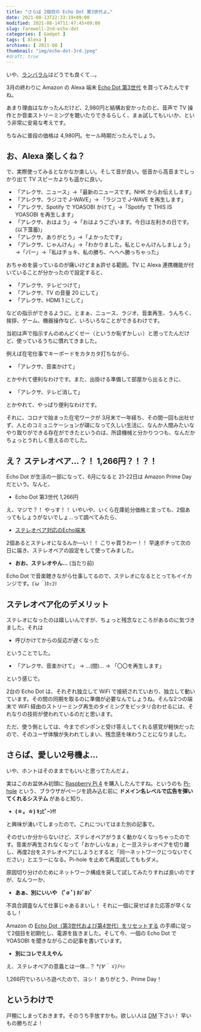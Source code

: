 ```yaml
---
title: "さらば 2個目の Echo Dot 第3世代よ…"
date: 2021-08-13T22:33:19+09:00
modified: 2021-08-14T11:47:45+09:00
slug: farewell-2nd-echo-dot
categories: [ Gadget ]
tags: [ Alexa ]
archives: [ 2021-08 ]
thumbnail: "img/echo-dot-3rd.jpeg"
#draft: true
---
```

いや、[ランバラル](https://dic.pixiv.net/a/%E3%83%A9%E3%83%B3%E3%83%90%E3%83%BB%E3%83%A9%E3%83%AB)はどうでも良くて…。

3月の終わりに Amazon の Alexa 端末 [Echo Dot 第3世代](https://www.amazon.co.jp/gp/product/B07PFFMQ64) を買ってみたんですね。

あまり理由はなかったんだけど、2,980円と結構お安かったのと、音声で TV 操作とか音楽ストリーミングを聴いたりできるらしく、まぁ試してもいいか、という非常に安易な考えです。

ちなみに普段の価格は 4,980円。セール時期だったんでしょう。

## お、Alexa 楽しくね？

で、実際使ってみるとなかなか楽しい。そして音が良い。低音から高音までしっかり出て TV スピーカよりも遥かに良い。

- 「アレクサ、ニュース」→「最新のニュースです。NHK からお伝えします」
- 「アレクサ、ラジコで J-WAVE」→ 「ラジコで J-WAVE を再生します」
- 「アレクサ、Spotify で YOASOBI かけて」→「Spotify で THIS IS YOASOBI を再生します」
- 「アレクサ、おはよう」→「おはようございます。今日は左利きの日です。(以下薀蓄)」
- 「アレクサ、ありがとう」→「よかったです」
- 「アレクサ、じゃんけん」→「わかりました。私とじゃんけんしましょう」→「パー」→「私はチョキ、私の勝ち、へへへ勝っちゃった」

おちゃめを装っているのが痛いけどまぁ許せる範囲。TV に Alexa 連携機能が付いていることが分かったので設定すると、

- 「アレクサ、テレビつけて」
- 「アレクサ、TV の音量 20 にして」
- 「アレクサ、HDMI 1 にして」

などの指示ができるように。とまぁ、ニュース、ラジオ、音楽再生、うんちく、挨拶、ゲーム、機器操作など、いろいろなことができるわけです。

当初は声で指示すんのめんどくせー（というか恥ずかしぃ）と思ってたんだけど、使っているうちに慣れてきました。

例えば在宅仕事でキーボードをカタカタ打ちながら、

- 「アレクサ、音楽かけて」

とかやれて便利なわけです。また、出掛ける準備して部屋から出るときに、

- 「アレクサ、テレビ消して」

とかやれて、やっぱり便利なわけです。

それに、コロナで始まった在宅ワークが 3月末で一年経ち、その間一回も出社せず、人とのコミュニケーションが疎になって久しい生活に、なんか人間みたいなやり取りができる存在ができたというのは、所詮機械と分かりつつも、なんだかちょっとうれしく思えるのでした。

## え？ ステレオペア…？！ 1,266円？！？！

Echo Dot が生活の一部になって、6月になると 21-22日は Amazon Prime Day だという。なんと、

- Echo Dot 第3世代 1,266円

え、マジで？！ やっす！！ いやいや、いくら在庫処分価格と言っても、2個あってもしょうがないでしょ…って調べてみたら、

- [ステレオペア対応のEcho端末](https://www.amazon.co.jp/gp/help/customer/display.html?nodeId=GZRS8FRPWWFPPZ63)

2個あるとステレオになるんか―い！！ こりゃ買うわー！！ 早速ポチって次の日に届き、ステレオペアの設定をして使ってみました。

- **おお、ステレオやん…** (当たり前)

Echo Dot で音楽聴きながら仕事してるので、ステレオになるととってもイイカンジです。(*´ω｀*)ﾎｯｺﾘ

## ステレオペア化のデメリット

ステレオになったのは嬉しいんですが、ちょっと残念なところがあるのに気づきました。それは

- 呼びかけてからの反応が遅くなった

ということでした。

- 「アレクサ、音楽かけて」 → …(間)… → 「〇〇を再生します」

という感じで。

2台の Echo Dot は、それぞれ独立して WiFi で接続されていおり、独立して動いています。その間の同期を取るのに準備が必要なんでしょうね。そんな2つの端末で WiFi 経由のストリーミング再生のタイミングをピッタリ合わせるには、それなりの技術が使われているのだと思います。

ただ、使う側としては、今までポンポンと受け答えしてくれる感覚が軽快だったので、そのユーザ体験が失われてしまい、残念感を味わうことになりました。

## さらば、愛しい2号機よ…

いや、ホントはそのままでもいいと思ってたんだよ。

実はこのお盆休み初頭に [Raspberry Pi 4](https://www.raspberrypi.org/products/raspberry-pi-4-model-b/) を購入したんですね。というのも [Pi-hole](https://pi-hole.net/) という、ブラウザがページを読み込む前に **ドメイン名レベルで広告を弾いてくれるシステム** があると知り、

- **(☆。☆) ｷｭﾋﾟｰﾝ!!**

と興味が湧いてしまったので。これについてはまた別の記事で。

そのせいか分からないけど、ステレオペアがうまく動かなくなっちゃったのです。音楽が再生されなくなって「おかしいなぁ」と一旦ステレオペアを切り離し、再度2台をステレオペアにしようとすると「同一ネットワークにつないでください」とエラーになる。Pi-hole を止めて再度試してももダメ。

原因切り分けのためにネットワーク構成を戻して試してみたりすれば良いのですが、なんつーか、

- **あぁ、別にいいや （ﾟσ ﾟ) ﾎｼﾞﾎｼﾞ**

不具合調査なんて仕事じゃあるまいし！ それに一個に戻せばまた応答が早くなるし！

Amazon の [Echo Dot（第3世代および第4世代）をリセットする](https://www.amazon.co.jp/-/en/gp/help/customer/display.html/ref=vnid_GK84VTU42NKF2E8E?nodeId=GK84VTU42NKF2E8E) の手順に従って2個目を初期化し、電源を抜きました。そして今、一個の Echo Dot で YOASOBI を聞きながらこの記事を書いています。

- **別にコレでええやん**

え、ステレオペアの意義とは一体…？ **(∀｀*ゞ)ﾃﾍｯ**

1,266円でいろいろ遊べたので、ヨシ！ ありがとう、Prime Day！

## というわけで

戸棚にしまっておきます。そのうち手放すかも。欲しい人は [DM](https://twitter.com/messages) 下さい！ 早いもの勝ちだよ！
